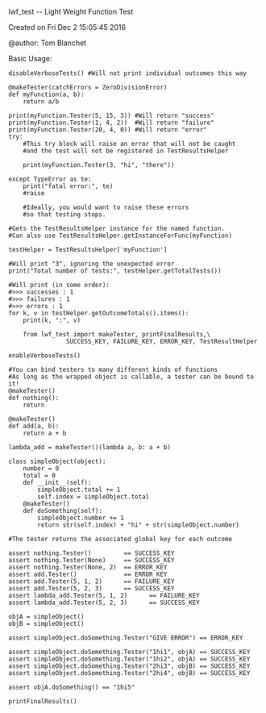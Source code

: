 lwf_test -- Light Weight Function Test

Created on Fri Dec  2 15:05:45 2016

@author: Tom Blanchet


Basic Usage:


    disableVerboseTests() #Will not print individual outcomes this way
    
    @makeTester(catchErrors = ZeroDivisionError)
    def myFunction(a, b):
        return a/b
    
    print(myFunction.Tester(5, 15, 3)) #Will return "success"
    print(myFunction.Tester(1, 4, 2))  #Will return "failure"
    print(myFunction.Tester(20, 4, 0)) #Will return "error"
    try:
        #This try block will raise an error that will not be caught
        #and the test will not be registered in TestResultsHelper
        
        print(myFunction.Tester(3, "hi", "there"))
        
    except TypeError as te: 
        print("fatal error:", te)
        #raise
        
        #Ideally, you would want to raise these errors
        #so that testing stops. 
    
    #Gets the TestResultsHelper instance for the named function. 
    #Can also use TestResultsHelper.getInstanceForFunc(myFunction)
    
    testHelper = TestResultsHelper['myFunction']
    
    #Will print "3", ignoring the unexpected error
    print("Total number of tests:", testHelper.getTotalTests())
    
    #Will print (in some order):
    #>>> successes : 1
    #>>> failures : 1
    #>>> errors : 1
    for k, v in testHelper.getOutcomeTotals().items():
        print(k, ":", v)

        from lwf_test import makeTester, printFinalResults,\
                    SUCCESS_KEY, FAILURE_KEY, ERROR_KEY, TestResultHelper
    
    enableVerboseTests()
    
    #You can bind testers to many different kinds of functions
    #As long as the wrapped object is callable, a tester can be bound to it!
    @makeTester()
    def nothing():
        return
    
    @makeTester()
    def add(a, b):
        return a + b
        
    lambda_add = makeTester()(lambda a, b: a + b)
    
    class simpleObject(object):
        number = 0
        total = 0
        def __init__(self):
            simpleObject.total += 1
            self.index = simpleObject.total
        @makeTester()
        def doSomething(self):
            simpleObject.number += 1
            return str(self.index) + "hi" + str(simpleObject.number)
    
    #The tester returns the associated global key for each outcome
    
    assert nothing.Tester()         == SUCCESS_KEY
    assert nothing.Tester(None)     == SUCCESS_KEY
    assert nothing.Tester(None, 2)  == ERROR_KEY
    assert add.Tester()             == ERROR_KEY
    assert add.Tester(5, 1, 2)      == FAILURE_KEY
    assert add.Tester(5, 2, 3)      == SUCCESS_KEY
    assert lambda_add.Tester(5, 1, 2)      == FAILURE_KEY
    assert lambda_add.Tester(5, 2, 3)      == SUCCESS_KEY
    
    objA = simpleObject()
    objB = simpleObject()
    
    assert simpleObject.doSomething.Tester("GIVE ERROR") == ERROR_KEY
    
    assert simpleObject.doSomething.Tester("1hi1", objA) == SUCCESS_KEY
    assert simpleObject.doSomething.Tester("1hi2", objA) == SUCCESS_KEY
    assert simpleObject.doSomething.Tester("2hi3", objB) == SUCCESS_KEY
    assert simpleObject.doSomething.Tester("2hi4", objB) == SUCCESS_KEY
    
    assert objA.doSomething() == "1hi5"
    
    printFinalResults()
